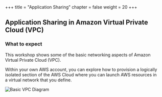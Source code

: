 +++
title = "Application Sharing"
chapter = false
weight = 20
+++

## Application Sharing in Amazon Virtual Private Cloud (VPC)

### What to expect

This workshop shows some of the basic networking aspects of Amazon Virtual Private Cloud (VPC).

Within your own AWS account, you can explore how to provision a logically isolated section of the AWS Cloud where you can launch AWS resources in a virtual network that you define.

![Basic VPC Diagram](/images/vpc_intro_complete_diagram.png)
